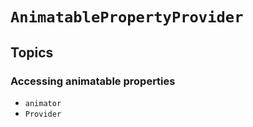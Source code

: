 # ``AnimatablePropertyProvider``

## Topics

### Accessing animatable properties

- ``animator``
- ``Provider``
